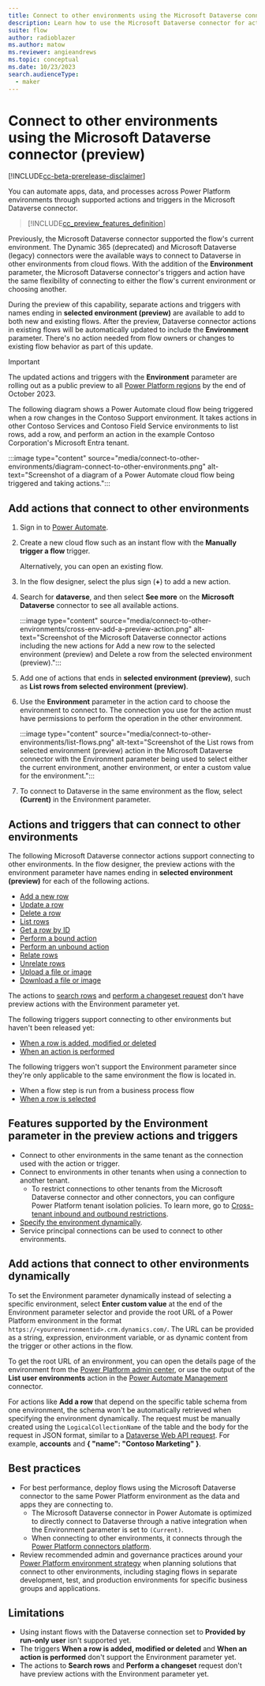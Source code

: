 ```yaml
---
title: Connect to other environments using the Microsoft Dataverse connector (preview)
description: Learn how to use the Microsoft Dataverse connector for actions and triggers across Power Platform environments.
suite: flow
author: radioblazer
ms.author: matow
ms.reviewer: angieandrews
ms.topic: conceptual
ms.date: 10/23/2023
search.audienceType: 
  - maker
---
```


# Connect to other environments using the Microsoft Dataverse connector (preview)

[!INCLUDE[cc-beta-prerelease-disclaimer](../includes/cc-beta-prerelease-disclaimer.md)]

You can automate apps, data, and processes across Power Platform environments through supported actions and triggers in the Microsoft Dataverse connector.

> [!INCLUDE[cc_preview_features_definition](../includes/cc-preview-features-definition.md)]

Previously, the Microsoft Dataverse connector supported the flow's current environment. The Dynamic 365 (deprecated) and Microsoft Dataverse (legacy) connectors were the available ways to connect to Dataverse in other environments from cloud flows. With the addition of the **Environment** parameter, the Microsoft Dataverse connector's triggers and action have the same flexibility of connecting to either the flow's current environment or choosing another.

During the preview of this capability, separate actions and triggers with names ending in **selected environment (preview)** are available to add to both new and existing flows. After the preview, Dataverse connector actions in existing flows will be automatically updated to include the **Environment** parameter. There's no action needed from flow owners or changes to existing flow behavior as part of this update.

> [!IMPORTANT]
> The updated actions and triggers with the **Environment** parameter are rolling out as a public preview to all [Power Platform regions](/power-automate/regions-overview) by the end of October 2023.

The following diagram shows a Power Automate cloud flow being triggered when a row changes in the Contoso Support environment. It takes actions in other Contoso Services and Contoso Field Service environments to list rows, add a row, and perform an action in the example Contoso Corporation's Microsoft Entra tenant.

:::image type="content" source="media/connect-to-other-environments/diagram-connect-to-other-environments.png" alt-text="Screenshot of a diagram of a Power Automate cloud flow being triggered and taking actions.":::

## Add actions that connect to other environments

1. Sign in to [Power Automate](https://make.powerautomate.com).
1. Create a new cloud flow such as an instant flow with the **Manually trigger a flow** trigger.

    Alternatively, you can open an existing flow.

1. In the flow designer, select the plus sign (**+**) to add a new action.
1. Search for **dataverse**, and then select **See more** on the **Microsoft Dataverse** connector to see all available actions.

    :::image type="content" source="media/connect-to-other-environments/cross-env-add-a-preview-action.png" alt-text="Screenshot of the Microsoft Dataverse connector actions including the new actions for Add a new row to the selected environment (preview) and Delete a row from the selected environment (preview).":::

1. Add one of actions that ends in **selected environment (preview)**, such as **List rows from selected environment (preview)**.
1. Use the **Environment** parameter in the action card to choose the environment to connect to. The connection you use for the action must have permissions to perform the operation in the other environment.

    :::image type="content" source="media/connect-to-other-environments/list-flows.png" alt-text="Screenshot of the List rows from selected environment (preview) action in the Microsoft Dataverse connector with the Environment parameter being used to select either the current environment, another environment, or enter a custom value for the environment.":::

1. To connect to Dataverse in the same environment as the flow, select **(Current)** in the Environment parameter.

## Actions and triggers that can connect to other environments

The following Microsoft Dataverse connector actions support connecting to other environments. In the flow designer, the preview actions with the environment parameter have names ending in **selected environment (preview)** for each of the following actions.

- [Add a new row](/power-automate/dataverse/create)
- [Update a row](/power-automate/dataverse/update)
- [Delete a row](/power-automate/dataverse/delete-row)
- [List rows](/power-automate/dataverse/list-rows)
- [Get a row by ID](/power-automate/dataverse/get-row-id)
- [Perform a bound action](/power-automate/dataverse/bound-unbound)
- [Perform an unbound action](/power-automate/dataverse/bound-unbound)
- [Relate rows](/power-automate/dataverse/relate-unrelate-rows)
- [Unrelate rows](/power-automate/dataverse/relate-unrelate-rows)
- [Upload a file or image](/power-automate/dataverse/upload-download-file)
- [Download a file or image](/power-automate/dataverse/upload-download-file)

The actions to [search rows](/power-automate/dataverse/search) and [perform a changeset request](/power-automate/dataverse/change-set) don't have preview actions with the Environment parameter yet.

The following triggers support connecting to other environments but haven't been released yet:

- [When a row is added, modified or deleted](/power-automate/dataverse/create-update-delete-trigger)
- [When an action is performed](/power-automate/dataverse/action-trigger)

The following triggers won't support the Environment parameter since they're only applicable to the same environment the flow is located in.
- When a flow step is run from a business process flow
- [When a row is selected](/power-automate/connection-cds#initiate-a-cloud-flow-from-dataverse)

## Features supported by the Environment parameter in the preview actions and triggers

- Connect to other environments in the same tenant as the connection used with the action or trigger.
- Connect to environments in other tenants when using a connection to another tenant.
  - To restrict connections to other tenants from the Microsoft Dataverse connector and other connectors, you can configure Power Platform tenant isolation policies. To learn more, go to [Cross-tenant inbound and outbound restrictions](/power-platform/admin/cross-tenant-restrictions).
- [Specify the environment dynamically](#add-actions-that-connect-to-other-environments-dynamically).
- Service principal connections can be used to connect to other environments.

## Add actions that connect to other environments dynamically

To set the Environment parameter dynamically instead of selecting a specific environment, select **Enter custom value** at the end of the Environment parameter selector and provide the root URL of a Power Platform environment in the format `https://<yourenvironmentid>.crm.dynamics.com/`. The URL can be provided as a string, expression, environment variable, or as dynamic content from the trigger or other actions in the flow.

To get the root URL of an environment, you can open the details page of the environment from the [Power Platform admin center](https://admin.powerplatform.com), or use the output of the **List user environments** action in the [Power Automate Management](/connectors/flowmanagement/) connector.

For actions like **Add a row** that depend on the specific table schema from one environment, the schema won't be automatically retrieved when specifying the environment dynamically. The request must be manually created using the `LogicalCollectionName` of the table and the body for the request in JSON format, similar to a [Dataverse Web API request](/power-apps/developer/data-platform/webapi/create-entity-web-api). For example, **accounts** and  **{ "name": "Contoso Marketing" }**.

## Best practices

- For best performance, deploy flows using the Microsoft Dataverse connector to the same Power Platform environment as the data and apps they are connecting to.
  - The Microsoft Dataverse connector in Power Automate is optimized to directly connect to Dataverse through a native integration when the Environment parameter is set to `(Current)`.
  - When connecting to other environments, it connects through the [Power Platform connectors platform](/connectors/connectors).
- Review recommended admin and governance practices around your [Power Platform environment strategy](/power-platform/guidance/adoption/environment-strategy) when planning solutions that connect to other environments, including staging flows in separate development, test, and production environments for specific business groups and applications.

## Limitations

- Using instant flows with the Dataverse connection set to **Provided by run-only user** isn't supported yet.
- The triggers **When a row is added, modified or deleted** and **When an action is performed** don't support the Environment parameter yet.
- The actions to **Search rows** and **Perform a changeset** request don't have preview actions with the Environment parameter yet.

